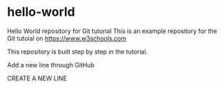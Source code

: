# hello-world
Hello World repository for Git tutorial
This is an example repository for the Git tutoial on https://www.w3schools.com

This repository is built step by step in the tutorial. 

Add a new line through GitHub


CREATE A NEW LINE